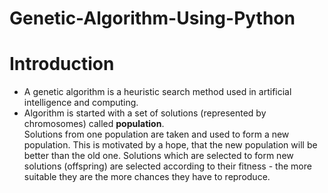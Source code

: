 # Genetic-Algorithm-Using-Python

# Introduction
  * A genetic algorithm is a heuristic search method used in artificial intelligence and computing. <br/>
  * Algorithm is started with a set of solutions (represented by chromosomes) called <b>population</b>. <br/>
  Solutions from one population are taken and used to form a new population. This is motivated by a hope, that the new population will be better than the old one. Solutions which are selected to form new solutions (offspring) are selected according to their fitness - the more suitable they are the more chances they have to reproduce. 
  
